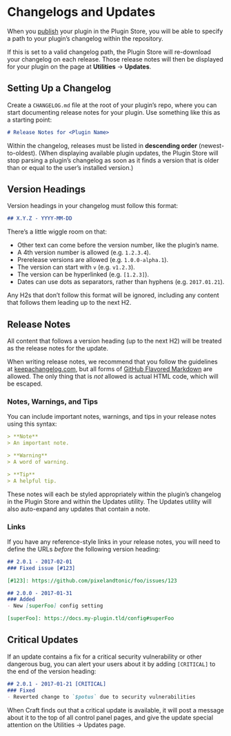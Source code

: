 # Changelogs and Updates

When you [publish](plugin-store.md) your plugin in the Plugin Store, you will be able to specify a path to your plugin’s changelog within the repository.

If this is set to a valid changelog path, the Plugin Store will re-download your changelog on each release. Those release notes will then be displayed for your plugin on the page at **Utilities** → **Updates**.

## Setting Up a Changelog

Create a `CHANGELOG.md` file at the root of your plugin’s repo, where you can start documenting release notes for your plugin. Use something like this as a starting point:

```markdown
# Release Notes for <Plugin Name>
```

Within the changelog, releases must be listed in **descending order** (newest-to-oldest). (When displaying available plugin updates, the Plugin Store will stop parsing a plugin’s changelog as soon as it finds a version that is older than or equal to the user’s installed version.)

## Version Headings

Version headings in your changelog must follow this format:

```markdown
## X.Y.Z - YYYY-MM-DD
```

There’s a little wiggle room on that:

- Other text can come before the version number, like the plugin’s name.
- A 4th version number is allowed (e.g. `1.2.3.4`).
- Prerelease versions are allowed (e.g. `1.0.0-alpha.1`).
- The version can start with `v` (e.g. `v1.2.3`).
- The version can be hyperlinked (e.g. `[1.2.3]`).
- Dates can use dots as separators, rather than hyphens (e.g. `2017.01.21`).

Any H2s that don’t follow this format will be ignored, including any content that follows them leading up to the next H2.

## Release Notes

All content that follows a version heading (up to the next H2) will be treated as the release notes for the update.

When writing release notes, we recommend that you follow the guidelines at [keepachangelog.com](https://keepachangelog.com/), but all forms of [GitHub Flavored Markdown](https://guides.github.com/features/mastering-markdown/#GitHub-flavored-markdown) are allowed. The only thing that is *not* allowed is actual HTML code, which will be escaped.

### Notes, Warnings, and Tips

You can include important notes, warnings, and tips in your release notes using this syntax:

```markdown
> **Note**
> An important note.

> **Warning**
> A word of warning.

> **Tip**
> A helpful tip.
```

These notes will each be styled appropriately within the plugin’s changelog in the Plugin Store and within the Updates utility. The Updates utility will also auto-expand any updates that contain a note.

### Links

If you have any reference-style links in your release notes, you will need to define the URLs *before* the following version heading:

```markdown
## 2.0.1 - 2017-02-01
### Fixed issue [#123]

[#123]: https://github.com/pixelandtonic/foo/issues/123

## 2.0.0 - 2017-01-31
### Added
- New [superFoo] config setting

[superFoo]: https://docs.my-plugin.tld/config#superFoo
```

## Critical Updates

If an update contains a fix for a critical security vulnerability or other dangerous bug, you can alert your users about it by adding `[CRITICAL]` to the end of the version heading:

```markdown
## 2.0.1 - 2017-01-21 [CRITICAL]
### Fixed
- Reverted change to `$potus` due to security vulnerabilities
```

When Craft finds out that a critical update is available, it will post a message about it to the top of all control panel pages, and give the update special attention on the Utilities → Updates page.
